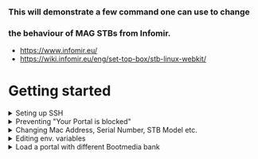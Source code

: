 ### This will demonstrate a few command one can use to change 
### the behaviour of MAG STBs from Infomir.
 - https://www.infomir.eu/
 - https://wiki.infomir.eu/eng/set-top-box/stb-linux-webkit/



# Getting started

<details>
<summary> Seting up SSH </summary>

 

- The shipped Firmware has port 22 open for SSH-Connections.

- This is not the case if you updated the Firmware from Settings.
(You can install one with the port 22 open from: [https://soft.infomir.com/](https://soft.infomir.com/))

- By default you can use user ```root``` and ```930920``` as user and password respectivly.

- You can change that to whatever you like, and/or set up SSH to use your public key.
    - ```ssh-copy-id -i ~/.ssh/mykey root@mag_stb_IP```
    - https://www.ssh.com/academy/ssh/copy-id

</details>



<details>

<summary> Preventing "Your Portal is blocked" </summary>

- Infomir will try to connet to different domains to get a list of blocked portals.

- Download Portal domains to a file.
    - Then it will be saved to ```/mnt/Userfs/data/ad.json```
- You can create a script to remove this file on every boot.

- Open up ```vi``` to edit ```/etc/hosts```
    - ```bash vi /etc/hosts```
    - add following domains there:
    - ```0.0.0.0 stat.infomir.com```
    - ```0.0.0.0 <your STB model>.dbcs.infomir.com```

    - # If this does not do anything, alternate the NAND. 


</details>

<details>

<details>

 <summary> Create a backup of the file first </summary>

 ```scp /path/to/rdir_backup.sh  root@MAG_IP_ADDRES:/usr/local/share/app/bin/rdir.sh```

</details>
 
<summary> Changing Mac Address, Serial Number, STB Model etc. </summary>

### Printing current values
- Print current MACAddres with:
    - ```/bin/sh /usr/local/share/app/bin/rdir.sh MACAddress```
 
 
- Print current Model with:

    - ```/bin/sh /usr/local/share/app/bin/rdir.sh Model```

### Changing MACAddress
- Open up ```vi``` to edit ```/usr/local/share/app/bin/rdir.sh```
    - Find this line:  
    
      ```dd if=/dev/$device bs=1 count=32 skip=$(($shft+32)) 2>/dev/null | strings -n1 | awk '{printf ("%s", $0); exit;}'```  
      and edit it to wanted MACAddres, see below.  
        
        
        
    - ``` dd if=/dev/$device bs=1 count=32 skip=$(($shft+32)) 2>/dev/null | strings -n1 | awk '{printf ("00:1A:79:00:00:00"); exit;}' ```



</details>

 
<details>

 <summary> Editing env. variables </summary>

 ### Printing env. varibles
 ```fw_printenv```
 
 ### Changing env. variables
 You can change all the variables above  
 and [more](https://wiki.infomir.eu/eng/set-top-box/for-developers/stb-linux-webkit/customization/most-used-variables)  
    ```fw_setenv portal2 http://example.org/c```
 
</details>

<details>
   <summary> Load a portal with different Bootmedia bank </summary>

   ```cd /usr/local/share/app```  
   ```./run.sh $PORTAL_TO_LOAD "file:///usr/local/share/app/web/system/pages/loader/index.html?bootmedia=bank0"```  
    Where bootmedia can be ```bank0``` or ```bank1```
 
</details>
